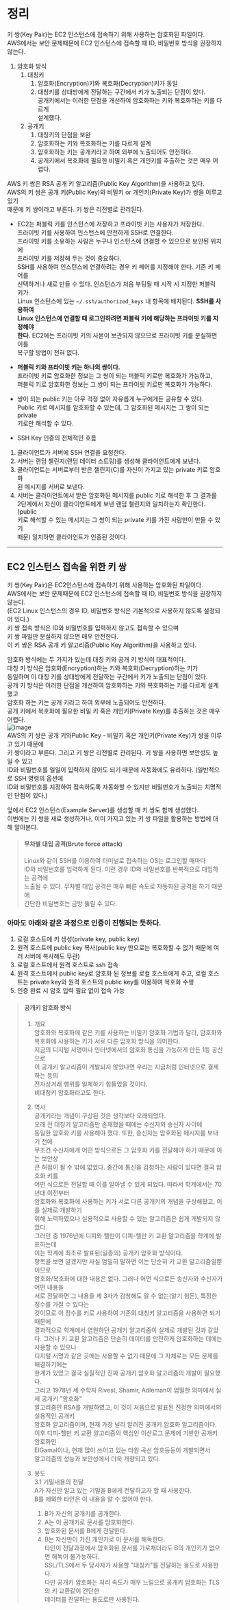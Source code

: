# 정리  
키 쌍(Key Pair)는 EC2 인스턴스에 접속하기 위해 사용하는 암호화된 파일이다.   
AWS에서는 보안 문제때문에 EC2 인스턴스에 접속할 때 ID, 비밀번호 방식을 권장하지  
않는다.  

1. 암호화 방식
   1. 대칭키
      1. 암호화(Encryption)키와 복호화(Decryption)키가 동일
      2. 대칭키를 상대방에게 전달하는 구간에서 키가 노출되는 단점이 있다.  
      공개키에서는 이러한 단점을 개선하여 암호화하는 키와 복호화하는 키를 다르게  
      설계했다.   
   2. 공개키
      1. 대칭키의 단점을 보완
      2. 암호화하는 키와 복호화하는 키를 다르게 설계  
      3. 암호화하는 키는 공개키라고 하여 외부에 노출되어도 안전하다.
      4. 공개키에서 복호화에 필요한 비밀키 혹은 개인키를 추출하는 것은 매우 어렵다.  

AWS 키 쌍은 RSA 공개 키 알고리즘(Public Key Algorithm)을 사용하고 있다.  
AWS의 키 쌍은 공개 키(Public Key)와 비밀키 or 개인키(Private Key)가 쌍을 이루고 있기  
때문에 키 쌍이라고 부른다. 키 쌍은 리전별로 관리된다.  

- EC2는 퍼블릭 키를 인스턴스에 저장하고 프라이빗 키는 사용자가 저장한다.  
프라이빗 키를 사용하여 인스턴스에 안전하게 SSH로 연결한다.  
프라이빗 키를 소유하는 사람은 누구나 인스턴스에 연결할 수 있으므로 보안된 위치에   
프라이빗 키를 저장해 두는 것이 중요하다.  
SSH를 사용하여 인스턴스에 연결하려는 경우 키 페어를 지정해야 한다. 기존 키 페어를  
선택하거나 새로 만들 수 있다. 인스턴스가 처음 부팅될 때 시작 시 지정한 퍼블릭 키가  
Linux 인스턴스에 있는 `~/.ssh/authorized_keys` 내 항목에 배치된다. **SSH를 사용하여   
Linux 인스턴스에 연결할 때 로그인하려면 퍼블릭 키에 해당하는 프라이빗 키를 지정해야  
한다.** EC2에는 프라이빗 키의 사본이 보관되지 않으므로 프라이빗 키를 분실하면 이를   
복구할 방법이 전혀 없다.  

- **퍼블릭 키와 프라이빗 키는 하나의 쌍이다.**    
프라이빗 키로 암호화한 정보는 그 쌍이 되는 퍼블릭 키로만 복호화가 가능하고,   
퍼블릭 키로 암호화한 정보는 그 쌍이 되는 프라이빗 키로만 복호화가 가능하다.  

- 쌍이 되는 public 키는 아무 걱정 없이 자유롭게 누구에게든 공유할 수 있다.    
Public 키로 메시지를 암호화할 수 있는데, 그 암호화된 메시지는 그 쌍이 되는 private  
키로만 해석할 수 있다.  

- SSH Key 인증의 전체적인 흐름     
1. 클라이언트가 서버에 SSH 연결을 요청한다.   
2. 서버는 랜덤 챌린지(랜덤 데이터 스트링)를 생성해 클라이언트에게 보낸다.  
3. 클라이언트는 서버로부터 받은 챌린지(C)를 자신이 가지고 있는 private 키로 암호화   
된 메시지를 서버로 보낸다.  
4. 서버는 클라이언트에서 받은 암호화된 메시지를 public 키로 해석한 후 그 결과를  
2단계에서 자신이 클라이언트에게 보낸 랜덤 챌린지와 일치하는지 확인한다.(public  
키로 해석할 수 있는 메시지는 그 쌍이 되는 private 키를 가진 사람만이 만들 수 있기  
때문) 일치하면 클라이언트가 인증된 것이다.   

---

## EC2 인스턴스 접속을 위한 키 쌍
키 쌍(Key Pair)은 EC2인스턴스에 접속하기 위해 사용하는 암호화된 파일이다.  
AWS에서는 보안 문제때문에 EC2 인스턴스에 접속할 때 ID, 비밀번호 방식을 권장하지 않는다.  
(EC2 Linux 인스턴스의 경우 ID, 비밀번호 방식은 기본적으로 사용하지 않도록 설정되어 있다.)  
키 쌍 접속 방식은 ID와 비밀번호를 입력하지 않고도 접속할 수 있으며  
키 쌍 파일만 분실하지 않으면 매우 안전한다.  
이 키 쌍은 RSA 공개 키 알고리즘(Public Key Algorithm)을 사용하고 있다.  
  
암호화 방식에는 두 가지가 있는데 대칭 키와 공개 키 방식이 대표적이다.  
대칭 키 방식은 암호화(Encryption)하는 키와 복호화(Decryption)하는 키가  
동일하며 이 대칭 키를 상대방에게 전달하는 구간에서 키가 노출되는 단점이 있다.  
공개 키 방식은 이러한 단점을 개선하여 암호화하는 키와 복호화하는 키를 다르게 설계했고  
암호화 하는 키는 공개 키라고 하여 외부에 노출되어도 안전하다.  
공개 키에서 복호화에 필요한 비밀 키 혹은 개인키(Private Key)를 추출하는 것은 매우 어렵다.  
![image](https://user-images.githubusercontent.com/33191974/137584566-7bfa1210-a719-4613-8af4-358d6b3b81e0.png)  
AWS의 키 쌍은 공개 키와Public Key - 비밀키 혹은 개인키(Private Key)가 쌍을 이루고 있기 때문에  
키 쌍이라고 부른다. 그리고 키 쌍은 리전별로 관리된다. 키 쌍을 사용하면 보안성도 높일 수 있고  
ID와 비밀번호를 일일이 입력하지 않아도 되기 때문에 자동화에도 유리하다. (일반적으로 SSH 명령의 옵션에  
ID와 비밀번호를 지정하여 접속하도록 자동화할 수 있지만 비밀번호가 노출되는 치명적인 단점이 있다.) 
  
앞에서 EC2 인스턴스(Example Server)를 생성할 때 키 쌍도 함께 생성했다.  
이번에는 키 쌍을 새로 생성하거나, 이미 가지고 있는 키 쌍 파일을 활용하는 방법에 대해 알아본다.  

> #### 무차별 대입 공격(Brute force attack)
> Linux와 같이 SSH를 이용하여 터미널로 접속하는 OS는 로그인할 때마다  
> ID와 비밀번호를 입력하게 된다. 이런 경우 ID와 비밀번호를 반복적으로 대입하는 공격에  
> 노출될 수 있다. 무차별 대입 공격은 매우 빠른 속도로 자동화된 공격을 하기 때문에  
> 간단한 비밀번호는 금방 뚫릴 수 있다.  

### 아마도 아래와 같은 과정으로 인증이 진행되는 듯하다.
1. 로컬 호스트에 키 생성(private key, public key)
2. 원격 호스트에 public key 복사(public key 만으로는 복호화할 수 없기 때문에 여러 서버에 복사해도 무관)
3. 로컬 호스트에서 원격 호스트로 ssh 접속
4. 원격 호스트에서 public key로 암호화 된 정보를 로컬 호스트에게 주고, 로컬 호스트는 private key와 원격 호스트의 public key를 이용하여 복호화 수행
5. 인증 완료 시 암호 입력 필요 없이 접속 가능


> #### 공개키 암호화 방식
> 1. 개요  
> 암호화와 복호화에 같은 키를 사용하는 비밀키 암호화 기법과 달리, 암호화와  
> 복호화에 사용하는 키가 서로 다른 암호화 방식을 의미한다.  
> 지금의 디지털 서명이나 인터넷에서의 암호화 통신을 가능하게 만든 1등 공신으로  
> 이 공개키 알고리즘이 개발되지 않았다면 우리는 지금처럼 인터넷으로 결제하는 등의  
> 전자상거래 행위를 일체하기 힘들었을 것이다.  
> 비대칭키 암호화라고도 한다.  
>  
>2. 역사    
>공개키라는 개념이 구상된 것은 생각보다 오래되었다.  
>오래 전 대칭키 알고리즘만 존재했을 때에는 수신자와 송신자 사이에  
>동일한 암호화 키를 사용해야 했다. 또한, 송신자는 암호화된 메시지를 보내기 전에  
>무조건 수신자에게 어떤 방식으로든 그 암호화 키를 전달해야 하기 때문에 이는 보안상  
>큰 허점이 될 수 밖에 없었다. 중간에 통신을 감청하는 사람이 있다면 결국 암호화 키를  
>어떤 식으로든 전달할 때 이를 알아낼 수 있게 되었다. 따라서 학계에서는 70년대 이전부터  
>암호화와 복호화에 사용하는 키가 서로 다른 공개키의 개념을 구상해왔고, 이를 실제로 개발하기  
>위해 노력하였으나 실용적으로 사용할 수 있는 알고리즘은 쉽게 개발되지 않았다.  
>그러던 중 1976년에 디피와 헬만이 디피-헬만 키 교환 알고리즘을 학계에 발표하는데  
>이는 학계에 최초로 발표된(일종의) 공개키 암호화 방식이다.  
>항목을 보면 알겠지만 사실 엄밀히 말하면 이는 단순히 키 교환 알고리즘일뿐이므로  
>암호화/복호화에 대한 내용은 없다. 그러나 어떤 식으로든 송신자와 수신자가 어떤 내용을  
>서로 전달하면 그 내용을 제 3자가 감청해도 알 수 없는(알기 힘든), 특정한 정수를 가질 수 있다는  
>것이므로 이 정수를 키로 사용하여 기존의 대칭키 알고리즘을 사용하면 되기 때문에  
>결과적으로 학계에서 염원하던 공개키 알고리즘이 실제로 개발된 것과 같았다. 
>그러나 키 교환 알고리즘은 단순히 데이터를 안전하게 암호화하는 데에는 사용할 수 있으나  
>디지털 서명과 같은 곳에는 사용할 수 없기 때문에 그 자체로는 모든 문제를 해결하기에는  
>한계가 있었고 결국 실질적인 진짜 공개키 암호화 알고리즘의 개발이 필요했다.  
>그리고 1978년 세 수학자 Rivest, Shamir, Adleman이 엄밀한 의미에서 실제 공개키 "암호화"  
>알고리즘인 RSA를 개발하였고, 이 것이 처음으로 발표된 진정한 의미에서의 실용적인 공개키  
>암호화 알고리즘이며, 현재 가장 널리 알려진 공개키 암호화 알고리즘이다.  
>이후 디피-헬만 키 교환 알고리즘의 핵심인 이산로그 문제에 기반한 공개키 암호화인  
>ElGamal이나, 현재 많이 쓰이고 있는 타원 곡선 암호등등이 개발되면서  
>알고리즘의 성능과 보안성에서 더욱 개량되고 있다.  
>  
> 3. 용도  
> 3.1 기밀내용의 전달   
> A가 자신만 알고 있는 기밀을 B에게 전달하고자 할 때 사용한다.  
> B를 제외한 타인은 이 내용을 알 수 없어야 한다.  
>    1. B가 자신의 공개키를 공개한다.
>    2. A는 이 공개키로 문서를 암호화한다.
>    3. 암호화된 문서를 B에게 전달한다. 
>    4. B는 자신만이 가진 개인키로 이 문서를 해독한다.  
> 타인이 전달과정에서 암호화된 문서를 가로채더라도 B의 개인키가 없으면 해독이 불가능하다.  
> SSL/TLS에서 두 당사자가 사용할 "대칭키"를 전달하는 용도로 사용한다.  
> 다만 공개키 암호화는 처리 속도가 매우 느림으로 공개키 암호화는 TLS의 키 교환같이 간단한  
> 데이터를 전달하는 용도로만 사용된다.  
> 



























